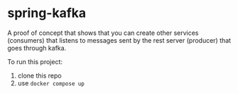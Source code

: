 # spring-kafka

A proof of concept that shows that you can create other services (consumers) that listens to messages sent by the rest server (producer) that goes through kafka.

To run this project:

1. clone this repo
2. use `docker compose up`